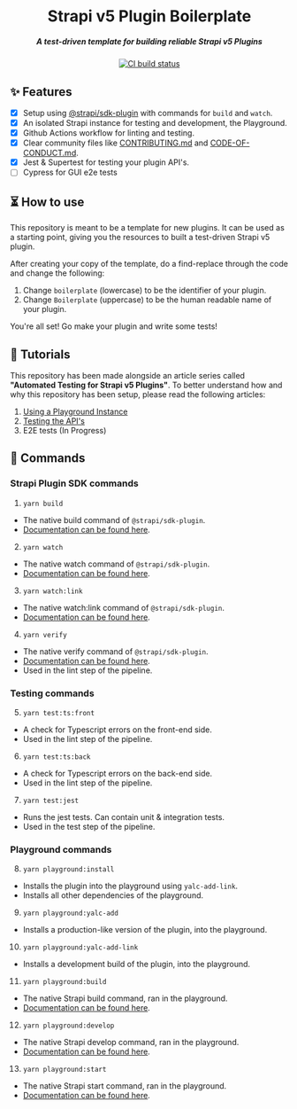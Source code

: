 <div align="center">
  <h1>Strapi v5 Plugin Boilerplate</h1>
  <h5>A test-driven template for building reliable Strapi v5 Plugins</h5>

  <a href="https://codecov.io/gh/pluginpal/strapi-plugin-boilerplate">
    <img src="https://img.shields.io/github/actions/workflow/status/pluginpal/strapi-plugin-boilerplate/tests.yml?branch=main" alt="CI build status" />
  </a>
</div>

## ✨ Features

- [x] Setup using [@strapi/sdk-plugin](https://github.com/strapi/sdk-plugin) with commands for `build` and `watch`.
- [x] An isolated Strapi instance for testing and development, the Playground.
- [x] Github Actions workflow for linting and testing.
- [x] Clear community files like [CONTRIBUTING.md](https://github.com/pluginpal/strapi-plugin-boilerplate/blob/main/CONTRIBUTING.md) and [CODE-OF-CONDUCT.md](https://github.com/pluginpal/strapi-plugin-boilerplate/blob/main/CODE_OF_CONDUCT.md).
- [x] Jest & Supertest for testing your plugin API's.
- [ ] Cypress for GUI e2e tests

## ⏳ How to use

This repository is meant to be a template for new plugins. It can be used as a starting point, giving you the resources to built a test-driven Strapi v5 plugin.

After creating your copy of the template, do a find-replace through the code and change the following:

1. Change `boilerplate` (lowercase) to be the identifier of your plugin.
2. Change `Boilerplate` (uppercase) to be the human readable name of your plugin.

You're all set! Go make your plugin and write some tests!

## 📓 Tutorials

This repository has been made alongside an article series called **"Automated Testing for Strapi v5 Plugins"**.
To better understand how and why this repository has been setup, please read the following articles:

1. [Using a Playground Instance](https://www.pluginpal.io/automated-testing-for-strapi-plugins-using-a-playground-instance)
2. [Testing the API's](https://www.pluginpal.io/automated-testing-for-strapi-v-5-plugins-testing-the-apis)
3. E2E tests (In Progress)

## 🔌 Commands

### Strapi Plugin SDK commands

1. `yarn build`
  - The native build command of `@strapi/sdk-plugin`.
  - [Documentation can be found here](https://docs.strapi.io/dev-docs/plugins/development/plugin-sdk).
2. `yarn watch`
  - The native watch command of `@strapi/sdk-plugin`.
  - [Documentation can be found here](https://docs.strapi.io/dev-docs/plugins/development/plugin-sdk).
3. `yarn watch:link`
  - The native watch:link command of `@strapi/sdk-plugin`.
  - [Documentation can be found here](https://docs.strapi.io/dev-docs/plugins/development/plugin-sdk).
4. `yarn verify`
  - The native verify command of `@strapi/sdk-plugin`.
  - [Documentation can be found here](https://docs.strapi.io/dev-docs/plugins/development/plugin-sdk).
  - Used in the lint step of the pipeline.

### Testing commands

5. `yarn test:ts:front`
  - A check for Typescript errors on the front-end side.
  - Used in the lint step of the pipeline.
6. `yarn test:ts:back`
  - A check for Typescript errors on the back-end side.
  - Used in the lint step of the pipeline.
7. `yarn test:jest`
  - Runs the jest tests. Can contain unit & integration tests.
  - Used in the test step of the pipeline.

### Playground commands

8. `yarn playground:install`
  - Installs the plugin into the playground using `yalc-add-link`.
  - Installs all other dependencies of the playground.
9. `yarn playground:yalc-add`
  - Installs a production-like version of the plugin, into the playground.
10. `yarn playground:yalc-add-link`
  - Installs a development build of the plugin, into the playground.
11. `yarn playground:build`
  - The native Strapi build command, ran in the playground.
  - [Documentation can be found here](https://docs.strapi.io/dev-docs/cli).
12. `yarn playground:develop`
  - The native Strapi develop command, ran in the playground.
  - [Documentation can be found here](https://docs.strapi.io/dev-docs/cli).
13. `yarn playground:start`
  - The native Strapi start command, ran in the playground.
  - [Documentation can be found here](https://docs.strapi.io/dev-docs/cli).

